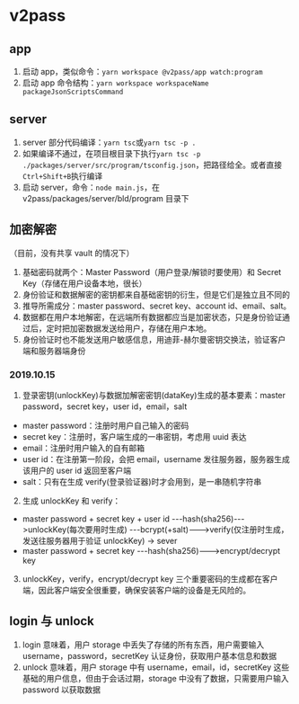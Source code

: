 # v2pass

## app

1. 启动 app，类似命令：`yarn workspace @v2pass/app watch:program`
2. 启动 app 命令结构：`yarn workspace workspaceName packageJsonScriptsCommand`

## server

1. server 部分代码编译：`yarn tsc`或`yarn tsc -p .`
2. 如果编译不通过，在项目根目录下执行`yarn tsc -p ./packages/server/src/program/tsconfig.json`，把路径给全。或者直接`Ctrl+Shift+B`执行编译
3. 启动 server，命令：`node main.js`，在 v2pass/packages/server/bld/program 目录下

## 加密解密

（目前，没有共享 vault 的情况下）

1. 基础密码就两个：Master Password（用户登录/解锁时要使用）和 Secret Key（存储在用户设备本地，很长）
2. 身份验证和数据解密的密钥都来自基础密钥的衍生，但是它们是独立且不同的
3. 推导所需成分：master password、secret key、account id、email、salt。
4. 数据都在用户本地解密，在远端所有数据都应当是加密状态，只是身份验证通过后，定时把加密数据发送给用户，存储在用户本地。
5. 身份验证时也不能发送用户敏感信息，用迪菲-赫尔曼密钥交换法，验证客户端和服务器端身份

### 2019.10.15

1. 登录密钥(unlockKey)与数据加解密密钥(dataKey)生成的基本要素：master password，secret key，user id，email，salt

- master password：注册时用户自己输入的密码
- secret key：注册时，客户端生成的一串密钥，考虑用 uuid 表达
- email：注册时用户输入的自有邮箱
- user id：在注册第一阶段，会把 email，username 发往服务器，服务器生成该用户的 user id 返回至客户端
- salt：只有在生成 verify(登录验证器)时才会用到，是一串随机字符串

2. 生成 unlockKey 和 verify：

- master password + secret key + user id ---hash(sha256)--->unlockKey(每次要用时生成) ---bcrypt(+salt)--->verify(仅注册时生成，发送往服务器用于验证 unlockKey) -> sever
- master password + secret key ---hash(sha256)--->encrypt/decrypt key

3. unlockKey，verify，encrypt/decrypt key 三个重要密码的生成都在客户端，因此客户端安全很重要，确保安装客户端的设备是无风险的。

## login 与 unlock

1. login 意味着，用户 storage 中丢失了存储的所有东西，用户需要输入 username，password，secretKey 认证身份，获取用户基本信息和数据
2. unlock 意味着，用户 storage 中有 username，email，id，secretKey 这些基础的用户信息，但由于会话过期，storage 中没有了数据，只需要用户输入 password 以获取数据
